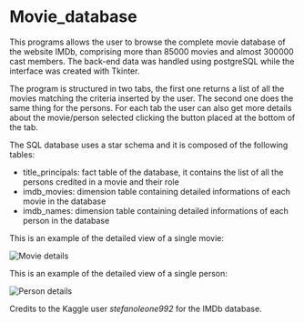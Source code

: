 # Movie_database

This programs allows the user to browse the complete movie database of the website IMDb, comprising more than 85000 movies and almost 300000 cast members. The back-end data was handled using postgreSQL while the interface was created with Tkinter.

The program is structured in two tabs, the first one returns a list of all the movies matching the criteria inserted by the user. The second one does the same thing for the persons. For each tab the user can also get more details about the movie/person selected clicking the button placed at the bottom of the tab.

The SQL database uses a star schema and it is composed of the following tables:
* title_principals: fact table of the database, it contains the list of all the persons credited in a movie and their role
* imdb_movies: dimension table containing detailed informations of each movie in the database
* imdb_names: dimension table containing detailed informations of each person in the database

This is an example of the detailed view of a single movie:

![Movie details](https://raw.githubusercontent.com/gmag95/Movie_database/main/example_images/Movie_example.PNG)

This is an example of the detailed view of a single person:

![Person details](https://raw.githubusercontent.com/gmag95/Movie_database/main/example_images/Person_example.PNG)

Credits to the Kaggle user <em>stefanoleone992</em> for the IMDb database.